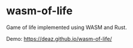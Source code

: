 # wasm-of-life

Game of life implemented using WASM and Rust.

Demo: https://deaz.github.io/wasm-of-life/

